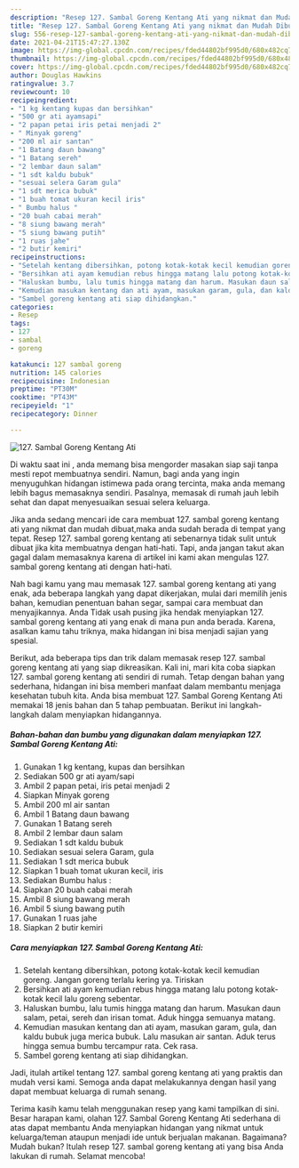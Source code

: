 ```yaml
---
description: "Resep 127. Sambal Goreng Kentang Ati yang nikmat dan Mudah Dibuat"
title: "Resep 127. Sambal Goreng Kentang Ati yang nikmat dan Mudah Dibuat"
slug: 556-resep-127-sambal-goreng-kentang-ati-yang-nikmat-dan-mudah-dibuat
date: 2021-04-21T15:47:27.130Z
image: https://img-global.cpcdn.com/recipes/fded44802bf995d0/680x482cq70/127-sambal-goreng-kentang-ati-foto-resep-utama.jpg
thumbnail: https://img-global.cpcdn.com/recipes/fded44802bf995d0/680x482cq70/127-sambal-goreng-kentang-ati-foto-resep-utama.jpg
cover: https://img-global.cpcdn.com/recipes/fded44802bf995d0/680x482cq70/127-sambal-goreng-kentang-ati-foto-resep-utama.jpg
author: Douglas Hawkins
ratingvalue: 3.7
reviewcount: 10
recipeingredient:
- "1 kg kentang kupas dan bersihkan"
- "500 gr ati ayamsapi"
- "2 papan petai iris petai menjadi 2"
- " Minyak goreng"
- "200 ml air santan"
- "1 Batang daun bawang"
- "1 Batang sereh"
- "2 lembar daun salam"
- "1 sdt kaldu bubuk"
- "sesuai selera Garam gula"
- "1 sdt merica bubuk"
- "1 buah tomat ukuran kecil iris"
- " Bumbu halus "
- "20 buah cabai merah"
- "8 siung bawang merah"
- "5 siung bawang putih"
- "1 ruas jahe"
- "2 butir kemiri"
recipeinstructions:
- "Setelah kentang dibersihkan, potong kotak-kotak kecil kemudian goreng. Jangan goreng terlalu kering ya. Tiriskan"
- "Bersihkan ati ayam kemudian rebus hingga matang lalu potong kotak-kotak kecil lalu goreng sebentar."
- "Haluskan bumbu, lalu tumis hingga matang dan harum. Masukan daun salam, petai, sereh dan irisan tomat. Aduk hingga semuanya matang."
- "Kemudian masukan kentang dan ati ayam, masukan garam, gula, dan kaldu bubuk juga merica bubuk. Lalu masukan air santan. Aduk terus hingga semua bumbu tercampur rata. Cek rasa."
- "Sambel goreng kentang ati siap dihidangkan."
categories:
- Resep
tags:
- 127
- sambal
- goreng

katakunci: 127 sambal goreng 
nutrition: 145 calories
recipecuisine: Indonesian
preptime: "PT30M"
cooktime: "PT43M"
recipeyield: "1"
recipecategory: Dinner

---
```



![127. Sambal Goreng Kentang Ati](https://img-global.cpcdn.com/recipes/fded44802bf995d0/680x482cq70/127-sambal-goreng-kentang-ati-foto-resep-utama.jpg)

Di waktu  saat ini , anda memang bisa mengorder masakan siap saji tanpa mesti repot membuatnya sendiri. Namun, bagi anda yang ingin menyuguhkan hidangan istimewa pada orang tercinta, maka anda memang lebih bagus memasaknya sendiri. Pasalnya, memasak di rumah jauh lebih sehat dan dapat menyesuaikan sesuai selera keluarga.

Jika anda sedang mencari ide cara membuat 127. sambal goreng kentang ati yang nikmat dan mudah dibuat,maka anda sudah berada di tempat yang tepat. Resep 127. sambal goreng kentang ati  sebenarnya tidak sulit untuk dibuat jika kita membuatnya dengan hati-hati. Tapi, anda jangan takut akan gagal dalam memasaknya 
karena di artikel ini kami akan mengulas 127. sambal goreng kentang ati dengan hati-hati.  



Nah bagi kamu yang mau memasak 127. sambal goreng kentang ati yang enak, ada beberapa langkah yang dapat dikerjakan, mulai dari memilih jenis bahan, kemudian penentuan bahan segar, sampai cara membuat dan menyajikannya. Anda Tidak usah pusing jika hendak menyiapkan 127. sambal goreng kentang ati yang enak di mana pun anda berada. Karena, asalkan kamu  tahu triknya, maka hidangan ini bisa menjadi sajian yang spesial.

Berikut, ada beberapa tips dan trik dalam memasak resep 127. sambal goreng kentang ati yang siap dikreasikan. Kali ini, mari kita coba siapkan 127. sambal goreng kentang ati sendiri di rumah. Tetap dengan bahan yang sederhana, hidangan ini bisa memberi manfaat dalam membantu menjaga kesehatan tubuh kita. Anda bisa membuat 127. Sambal Goreng Kentang Ati memakai 18 jenis bahan dan 5 tahap pembuatan. Berikut ini langkah-langkah dalam menyiapkan hidangannya.

<!--inarticleads1-->

##### Bahan-bahan dan bumbu yang digunakan dalam menyiapkan 127. Sambal Goreng Kentang Ati:

1. Gunakan 1 kg kentang, kupas dan bersihkan
1. Sediakan 500 gr ati ayam/sapi
1. Ambil 2 papan petai, iris petai menjadi 2
1. Siapkan  Minyak goreng
1. Ambil 200 ml air santan
1. Ambil 1 Batang daun bawang
1. Gunakan 1 Batang sereh
1. Ambil 2 lembar daun salam
1. Sediakan 1 sdt kaldu bubuk
1. Sediakan sesuai selera Garam, gula
1. Sediakan 1 sdt merica bubuk
1. Siapkan 1 buah tomat ukuran kecil, iris
1. Sediakan  Bumbu halus :
1. Siapkan 20 buah cabai merah
1. Ambil 8 siung bawang merah
1. Ambil 5 siung bawang putih
1. Gunakan 1 ruas jahe
1. Siapkan 2 butir kemiri




<!--inarticleads2-->

##### Cara menyiapkan 127. Sambal Goreng Kentang Ati:

1. Setelah kentang dibersihkan, potong kotak-kotak kecil kemudian goreng. Jangan goreng terlalu kering ya. Tiriskan
1. Bersihkan ati ayam kemudian rebus hingga matang lalu potong kotak-kotak kecil lalu goreng sebentar.
1. Haluskan bumbu, lalu tumis hingga matang dan harum. Masukan daun salam, petai, sereh dan irisan tomat. Aduk hingga semuanya matang.
1. Kemudian masukan kentang dan ati ayam, masukan garam, gula, dan kaldu bubuk juga merica bubuk. Lalu masukan air santan. Aduk terus hingga semua bumbu tercampur rata. Cek rasa.
1. Sambel goreng kentang ati siap dihidangkan.




Jadi, itulah artikel tentang  127. sambal goreng kentang ati  yang praktis dan mudah versi kami. Semoga anda dapat melakukannya dengan hasil yang dapat membuat keluarga di rumah senang. 

Terima kasih kamu telah menggunakan resep yang kami tampilkan di sini. Besar harapan kami, olahan  127. Sambal Goreng Kentang Ati sederhana di atas dapat membantu Anda menyiapkan hidangan yang nikmat untuk keluarga/teman ataupun menjadi ide untuk berjualan makanan. Bagaimana? Mudah bukan? Itulah resep 127. sambal goreng kentang ati yang bisa Anda lakukan di rumah. Selamat mencoba!


